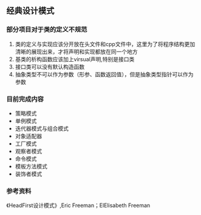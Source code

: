 ## 经典设计模式 ##

### 部分项目对于类的定义不规范 ###
1. 类的定义与实现应该分开放在头文件和cpp文件中，这里为了将程序结构更加清晰的展现出来，才将声明和实现都放在同一个地方
2. 基类的析构函数应该加上virsual声明,特别是接口类
3. 接口类可以没有默认构造函数
4. 抽象类型不可以作为参数（形参、函数返回值），但是抽象类型指针可以作为参数

### 目前完成内容 ###
- 策略模式
- 单例模式
- 迭代器模式与组合模式
- 对象适配器
- 工厂模式
- 观察者模式
- 命令模式
- 模板方法模式
- 装饰者模式

### 参考资料 ###
《HeadFirst设计模式》,Eric Freeman；ElElisabeth Freeman
